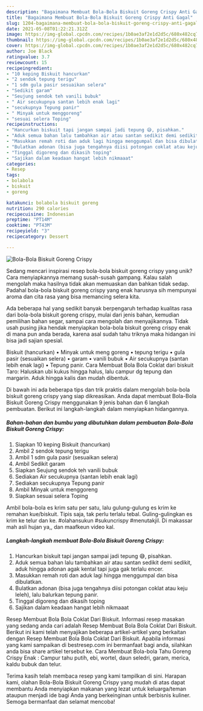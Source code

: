 ```yaml
---
description: "Bagaimana Membuat Bola-Bola Biskuit Goreng Crispy Anti Gagal"
title: "Bagaimana Membuat Bola-Bola Biskuit Goreng Crispy Anti Gagal"
slug: 1204-bagaimana-membuat-bola-bola-biskuit-goreng-crispy-anti-gagal
date: 2021-05-08T01:22:21.312Z
image: https://img-global.cpcdn.com/recipes/1b0ae3af2e1d2d5c/680x482cq70/bola-bola-biskuit-goreng-crispy-foto-resep-utama.jpg
thumbnail: https://img-global.cpcdn.com/recipes/1b0ae3af2e1d2d5c/680x482cq70/bola-bola-biskuit-goreng-crispy-foto-resep-utama.jpg
cover: https://img-global.cpcdn.com/recipes/1b0ae3af2e1d2d5c/680x482cq70/bola-bola-biskuit-goreng-crispy-foto-resep-utama.jpg
author: Joe Black
ratingvalue: 3.7
reviewcount: 15
recipeingredient:
- "10 keping Biskuit hancurkan"
- "2 sendok tepung terigu"
- "1 sdm gula pasir sesuaikan selera"
- "Sedikit garam"
- "Seujung sendok teh vanili bubuk"
- " Air secukupnya santan lebih enak lagi"
- "secukupnya Tepung panir"
- " Minyak untuk menggoreng"
- "sesuai selera Toping"
recipeinstructions:
- "Hancurkan biskuit tapi jangan sampai jadi tepung 😅, pisahkan."
- "Aduk semua bahan lalu tambahkan air atau santan sedikit demi sedikit, aduk hingga adonan agak kental tapi juga gak terlalu encer."
- "Masukkan remah roti dan aduk lagi hingga menggumpal dan bisa dibulatkan."
- "Bulatkan adonan (bisa juga tengahnya diisi potongan coklat atau keju leleh), lalu balurkan tepung panir."
- "Tinggal digoreng dan dikasih toping"
- "Sajikan dalam keadaan hangat lebih nikmaaat"
categories:
- Resep
tags:
- bolabola
- biskuit
- goreng

katakunci: bolabola biskuit goreng 
nutrition: 290 calories
recipecuisine: Indonesian
preptime: "PT14M"
cooktime: "PT43M"
recipeyield: "3"
recipecategory: Dessert

---
```



![Bola-Bola Biskuit Goreng Crispy](https://img-global.cpcdn.com/recipes/1b0ae3af2e1d2d5c/680x482cq70/bola-bola-biskuit-goreng-crispy-foto-resep-utama.jpg)

Sedang mencari inspirasi resep bola-bola biskuit goreng crispy yang unik? Cara menyiapkannya memang susah-susah gampang. Kalau salah mengolah maka hasilnya tidak akan memuaskan dan bahkan tidak sedap. Padahal bola-bola biskuit goreng crispy yang enak harusnya sih mempunyai aroma dan cita rasa yang bisa memancing selera kita.

Ada beberapa hal yang sedikit banyak berpengaruh terhadap kualitas rasa dari bola-bola biskuit goreng crispy, mulai dari jenis bahan, kemudian pemilihan bahan segar, sampai cara mengolah dan menyajikannya. Tidak usah pusing jika hendak menyiapkan bola-bola biskuit goreng crispy enak di mana pun anda berada, karena asal sudah tahu triknya maka hidangan ini bisa jadi sajian spesial.

Biskuit (hancurkan) • Minyak untuk meng goreng • tepung terigu • gula pasir (sesuaikan selera) • garam • vanili bubuk • Air secukupnya (santan lebih enak lagi) • Tepung panir. Cara Membuat Bola Bola Coklat dari biskuit Taro: Haluskan ubi kukus hingga halus, lalu campur dg tepung dan margarin. Aduk hingga kalis dan mudah dibentuk.


Di bawah ini ada beberapa tips dan trik praktis dalam mengolah bola-bola biskuit goreng crispy yang siap dikreasikan. Anda dapat membuat Bola-Bola Biskuit Goreng Crispy menggunakan 9 jenis bahan dan 6 langkah pembuatan. Berikut ini langkah-langkah dalam menyiapkan hidangannya.

<!--inarticleads1-->

##### Bahan-bahan dan bumbu yang dibutuhkan dalam pembuatan Bola-Bola Biskuit Goreng Crispy:

1. Siapkan 10 keping Biskuit (hancurkan)
1. Ambil 2 sendok tepung terigu
1. Ambil 1 sdm gula pasir (sesuaikan selera)
1. Ambil Sedikit garam
1. Siapkan Seujung sendok teh vanili bubuk
1. Sediakan  Air secukupnya (santan lebih enak lagi)
1. Sediakan secukupnya Tepung panir
1. Ambil  Minyak untuk menggoreng
1. Siapkan sesuai selera Toping


Ambil bola-bola es krim satu per satu, lalu gulung-gulung es krim ke remahan kue/biskuit. Tipis saja, tak perlu terlalu tebal. Guling-gulingkan es krim ke telur dan ke. #olahansukun #sukuncrispy #menutakjil. Di makassar mah asli hujan ya,, dan maafkeun video kal. 

<!--inarticleads2-->

##### Langkah-langkah membuat Bola-Bola Biskuit Goreng Crispy:

1. Hancurkan biskuit tapi jangan sampai jadi tepung 😅, pisahkan.
1. Aduk semua bahan lalu tambahkan air atau santan sedikit demi sedikit, aduk hingga adonan agak kental tapi juga gak terlalu encer.
1. Masukkan remah roti dan aduk lagi hingga menggumpal dan bisa dibulatkan.
1. Bulatkan adonan (bisa juga tengahnya diisi potongan coklat atau keju leleh), lalu balurkan tepung panir.
1. Tinggal digoreng dan dikasih toping
1. Sajikan dalam keadaan hangat lebih nikmaaat


Resep Membuat Bola Bola Coklat Dari Biskuit. Informasi resep masakan yang sedang anda cari adalah Resep Membuat Bola Bola Coklat Dari Biskuit. Berikut ini kami telah menyajikan beberapa artikel-artikel yang berkaitan dengan Resep Membuat Bola Bola Coklat Dari Biskuit. Apabila informasi yang kami sampaikan di bestresep.com ini bermanfaat bagi anda, silahkan anda bisa share artikel tersebut ke. Cara Membuat Bola-bola Tahu Goreng Crispy Enak : Campur tahu putih, ebi, wortel, daun seledri, garam, merica, kaldu bubuk dan telur. 

Terima kasih telah membaca resep yang kami tampilkan di sini. Harapan kami, olahan Bola-Bola Biskuit Goreng Crispy yang mudah di atas dapat membantu Anda menyiapkan makanan yang lezat untuk keluarga/teman ataupun menjadi ide bagi Anda yang berkeinginan untuk berbisnis kuliner. Semoga bermanfaat dan selamat mencoba!

